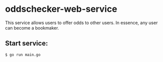 # oddschecker-web-service
This service allows users to offer odds to other users. In 
essence, any user can become a bookmaker.<br>
## Start service:
```
$ go run main.go
```
